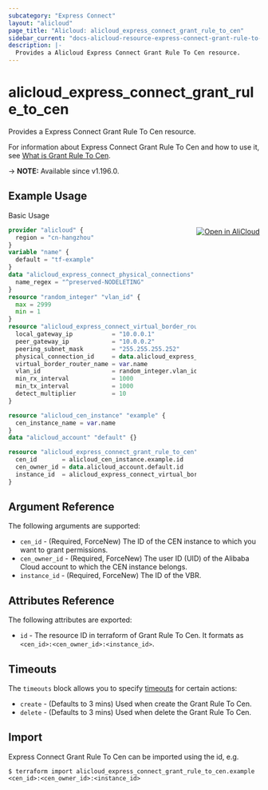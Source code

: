 ```yaml
---
subcategory: "Express Connect"
layout: "alicloud"
page_title: "Alicloud: alicloud_express_connect_grant_rule_to_cen"
sidebar_current: "docs-alicloud-resource-express-connect-grant-rule-to-cen"
description: |-
  Provides a Alicloud Express Connect Grant Rule To Cen resource.
---
```


# alicloud_express_connect_grant_rule_to_cen

Provides a Express Connect Grant Rule To Cen resource.

For information about Express Connect Grant Rule To Cen and how to use it, see [What is Grant Rule To Cen](https://www.alibabacloud.com/help/en/virtual-private-cloud/latest/grantinstancetocen).

-> **NOTE:** Available since v1.196.0.

## Example Usage
<div class="oics-button" style="float: right;margin: 0 0 -40px 0;">
  <a href="https://api.aliyun.com/api-tools/terraform?resource=alicloud_express_connect_grant_rule_to_cen&exampleId=a51ebeb2-c935-de2b-801c-bed796c4ed59886c348f&activeTab=example&spm=docs.r.express_connect_grant_rule_to_cen.0.a51ebeb2c9" target="_blank">
    <img alt="Open in AliCloud" src="https://img.alicdn.com/imgextra/i1/O1CN01hjjqXv1uYUlY56FyX_!!6000000006049-55-tps-254-36.svg" style="max-height: 44px; margin: 32px auto; max-width: 100%;">
  </a>
</div>

Basic Usage

```terraform
provider "alicloud" {
  region = "cn-hangzhou"
}
variable "name" {
  default = "tf-example"
}
data "alicloud_express_connect_physical_connections" "example" {
  name_regex = "^preserved-NODELETING"
}
resource "random_integer" "vlan_id" {
  max = 2999
  min = 1
}
resource "alicloud_express_connect_virtual_border_router" "example" {
  local_gateway_ip           = "10.0.0.1"
  peer_gateway_ip            = "10.0.0.2"
  peering_subnet_mask        = "255.255.255.252"
  physical_connection_id     = data.alicloud_express_connect_physical_connections.example.connections.0.id
  virtual_border_router_name = var.name
  vlan_id                    = random_integer.vlan_id.id
  min_rx_interval            = 1000
  min_tx_interval            = 1000
  detect_multiplier          = 10
}

resource "alicloud_cen_instance" "example" {
  cen_instance_name = var.name
}
data "alicloud_account" "default" {}

resource "alicloud_express_connect_grant_rule_to_cen" "example" {
  cen_id       = alicloud_cen_instance.example.id
  cen_owner_id = data.alicloud_account.default.id
  instance_id  = alicloud_express_connect_virtual_border_router.example.id
}
```

## Argument Reference

The following arguments are supported:

* `cen_id` - (Required, ForceNew) The ID of the CEN instance to which you want to grant permissions.
* `cen_owner_id` - (Required, ForceNew) The user ID (UID) of the Alibaba Cloud account to which the CEN instance belongs.
* `instance_id` - (Required, ForceNew) The ID of the VBR.

## Attributes Reference

The following attributes are exported:

* `id` - The resource ID in terraform of Grant Rule To Cen. It formats as `<cen_id>:<cen_owner_id>:<instance_id>`.

## Timeouts

The `timeouts` block allows you to specify [timeouts](https://www.terraform.io/docs/configuration-0-11/resources.html#timeouts) for certain actions:

* `create` - (Defaults to 3 mins) Used when create the Grant Rule To Cen.
* `delete` - (Defaults to 3 mins) Used when delete the Grant Rule To Cen.

## Import

Express Connect Grant Rule To Cen can be imported using the id, e.g.

```shell
$ terraform import alicloud_express_connect_grant_rule_to_cen.example <cen_id>:<cen_owner_id>:<instance_id>
```

